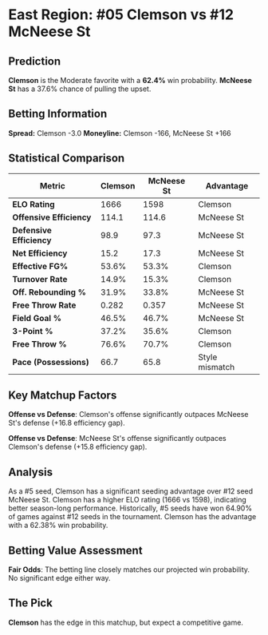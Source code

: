 # East Region: #05 Clemson vs #12 McNeese St

## Prediction
**Clemson** is the Moderate favorite with a **62.4%** win probability.
**McNeese St** has a 37.6% chance of pulling the upset.

## Betting Information
**Spread:** Clemson -3.0
**Moneyline:** Clemson -166, McNeese St +166

## Statistical Comparison

| Metric | Clemson | McNeese St | Advantage |
|--------|-----------------|-----------------|----------|
| **ELO Rating** | 1666 | 1598 | Clemson |
| **Offensive Efficiency** | 114.1 | 114.6 | McNeese St |
| **Defensive Efficiency** | 98.9 | 97.3 | McNeese St |
| **Net Efficiency** | 15.2 | 17.3 | McNeese St |
| **Effective FG%** | 53.6% | 53.3% | Clemson |
| **Turnover Rate** | 14.9% | 15.3% | Clemson |
| **Off. Rebounding %** | 31.9% | 33.8% | McNeese St |
| **Free Throw Rate** | 0.282 | 0.357 | McNeese St |
| **Field Goal %** | 46.5% | 46.7% | McNeese St |
| **3-Point %** | 37.2% | 35.6% | Clemson |
| **Free Throw %** | 76.6% | 70.7% | Clemson |
| **Pace (Possessions)** | 66.7 | 65.8 | Style mismatch |

## Key Matchup Factors

**Offense vs Defense**: Clemson's offense significantly outpaces McNeese St's defense (+16.8 efficiency gap).

**Offense vs Defense**: McNeese St's offense significantly outpaces Clemson's defense (+15.8 efficiency gap).

## Analysis

As a #5 seed, Clemson has a significant seeding advantage over #12 seed McNeese St. Clemson has a higher ELO rating (1666 vs 1598), indicating better season-long performance. Historically, #5 seeds have won 64.90% of games against #12 seeds in the tournament. Clemson has the advantage with a 62.38% win probability.

## Betting Value Assessment

**Fair Odds**: The betting line closely matches our projected win probability. No significant edge either way.

## The Pick

**Clemson** has the edge in this matchup, but expect a competitive game.

